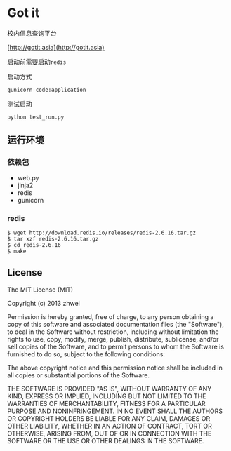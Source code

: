 Got it
=========
校内信息查询平台  

[http://gotit.asia](http://gotit.asia)


启动前需要启动`redis`

启动方式

    gunicorn code:application

测试启动

    python test_run.py

## 运行环境
### 依赖包

+ web.py
+ jinja2
+ redis
+ gunicorn


### redis


    $ wget http://download.redis.io/releases/redis-2.6.16.tar.gz
    $ tar xzf redis-2.6.16.tar.gz
    $ cd redis-2.6.16
    $ make

## License

The MIT License (MIT)

Copyright (c) 2013 zhwei

Permission is hereby granted, free of charge, to any person obtaining a copy
of this software and associated documentation files (the "Software"), to deal
in the Software without restriction, including without limitation the rights
to use, copy, modify, merge, publish, distribute, sublicense, and/or sell
copies of the Software, and to permit persons to whom the Software is
furnished to do so, subject to the following conditions:

The above copyright notice and this permission notice shall be included in
all copies or substantial portions of the Software.

THE SOFTWARE IS PROVIDED "AS IS", WITHOUT WARRANTY OF ANY KIND, EXPRESS OR
IMPLIED, INCLUDING BUT NOT LIMITED TO THE WARRANTIES OF MERCHANTABILITY, FITNESS
FOR A PARTICULAR PURPOSE AND NONINFRINGEMENT. IN NO EVENT SHALL THE AUTHORS OR
COPYRIGHT HOLDERS BE LIABLE FOR ANY CLAIM, DAMAGES OR OTHER LIABILITY, WHETHER
IN AN ACTION OF CONTRACT, TORT OR OTHERWISE, ARISING FROM, OUT OF OR IN
CONNECTION WITH THE SOFTWARE OR THE USE OR OTHER DEALINGS IN THE SOFTWARE.
